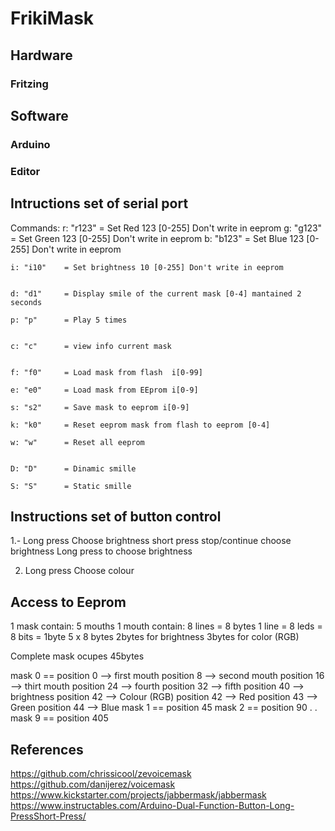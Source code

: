 # FrikiMask

## Hardware

### Fritzing

## Software

### Arduino

### Editor

## Intructions set of serial port
Commands:
	r: "r123"   = Set Red 123       [0-255] Don't write in eeprom
	g: "g123"   = Set Green 123     [0-255] Don't write in eeprom
	b: "b123"   = Set Blue 123      [0-255] Don't write in eeprom

	i: "i10"    = Set brightness 10 [0-255] Don't write in eeprom


	d: "d1"     = Display smile of the current mask [0-4] mantained 2 seconds

	p: "p"      = Play 5 times


	c: "c"      = view info current mask


	f: "f0"		= Load mask from flash  i[0-99]

	e: "e0"		= Load mask from EEprom i[0-9]

	s: "s2"		= Save mask to eeprom i[0-9]

	k: "k0" 	= Reset eeprom mask from flash to eeprom [0-4]

	w: "w"		= Reset all eeprom


	D: "D"		= Dinamic smille

	S: "S"		= Static smille

## Instructions set of button control
1.- Long press
	Choose brightness
	short press stop/continue choose brightness
	Long press to choose brightness

2. Long press
	Choose colour

## Access to Eeprom
1 mask contain:
	5 mouths
		1 mouth contain:
			8 lines = 8 bytes
				1 line = 8 leds = 8 bits = 1byte
5 x 8 bytes
2bytes for brightness
3bytes for color (RGB)

Complete mask ocupes 45bytes

mask 0 == position 0  --> first mouth
		  position 8  --> second mouth
		  position 16 --> thirt mouth
		  position 24 --> fourth
		  position 32 --> fifth
		  position 40 --> brightness
		  position 42 --> Colour (RGB)
		     position 42 --> Red
		     position 43 --> Green
		     position 44 --> Blue
mask 1 == position 45
mask 2 == position 90
.
.
mask 9 == position 405

## References
https://github.com/chrissicool/zevoicemask
https://github.com/danijerez/voicemask
https://www.kickstarter.com/projects/jabbermask/jabbermask
https://www.instructables.com/Arduino-Dual-Function-Button-Long-PressShort-Press/
